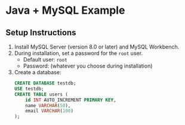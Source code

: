 # Java + MySQL Example

## Setup Instructions
1. Install MySQL Server (version 8.0 or later) and MySQL Workbench.
2. During installation, set a password for the `root` user.
   - Default user: `root`
   - Password: (whatever you choose during installation)
3. Create a database:
   ```sql
   CREATE DATABASE testdb;
   USE testdb;
   CREATE TABLE users (
       id INT AUTO_INCREMENT PRIMARY KEY,
       name VARCHAR(50),
       email VARCHAR(100)
   );
